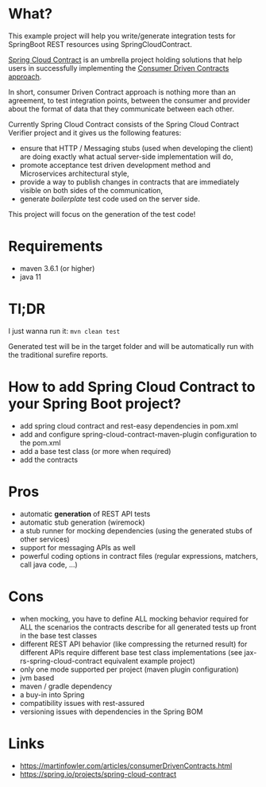 # What?

This example project will help you write/generate integration tests for SpringBoot REST resources using SpringCloudContract.

[Spring Cloud Contract](https://spring.io/projects/spring-cloud-contract) is an umbrella project holding solutions that 
help users in successfully implementing the [Consumer Driven Contracts approach](https://martinfowler.com/articles/consumerDrivenContracts.html).

In short, consumer Driven Contract approach is nothing more than an agreement, to test integration points, 
between the consumer and provider about the format of data that they communicate between each other.

Currently Spring Cloud Contract consists of the Spring Cloud Contract Verifier project and it gives us
the following features:
* ensure that HTTP / Messaging stubs (used when developing the client) are doing exactly what actual server-side implementation will do,
* promote acceptance test driven development method and Microservices architectural style,
* provide a way to publish changes in contracts that are immediately visible on both sides of the communication,
* generate _boilerplate_ test code used on the server side.

This project will focus on the generation of the test code!

# Requirements

* maven 3.6.1 (or higher)
* java 11

# Tl;DR

I just wanna run it: `mvn clean test`

Generated test will be in the target folder and will be automatically run with the traditional
surefire reports.

# How to add Spring Cloud Contract to your Spring Boot project?

- add spring cloud contract and rest-easy dependencies in pom.xml
- add and configure spring-cloud-contract-maven-plugin configuration to the pom.xml
- add a base test class (or more when required) 
- add the contracts

# Pros

* automatic __generation__ of REST API tests
* automatic stub generation (wiremock)
* a stub runner for mocking dependencies (using the generated stubs of other services)
* support for messaging APIs as well
* powerful coding options in contract files (regular expressions, matchers, call java code, ...)

# Cons

* when mocking, you have to define ALL mocking behavior required for ALL the scenarios the contracts
describe for all generated tests up front in the base test classes
* different REST API behavior (like compressing the returned result) for different APIs require 
different base test class implementations (see jax-rs-spring-cloud-contract equivalent example project)
* only one mode supported per project (maven plugin configuration)
* jvm based
* maven / gradle dependency
* a buy-in into Spring
* compatibility issues with rest-assured
* versioning issues with dependencies in the Spring BOM

# Links

* https://martinfowler.com/articles/consumerDrivenContracts.html
* https://spring.io/projects/spring-cloud-contract

